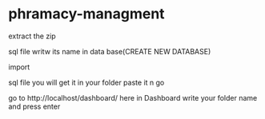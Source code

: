 # phramacy-managment


extract the zip





sql file  writw its name in data base(CREATE NEW DATABASE)




import


sql file you will get it in your folder
 paste it n go
 
 
   
go to http://localhost/dashboard/ here in Dashboard write your folder name and press enter
